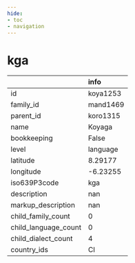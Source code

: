 ```yaml
---
hide:
- toc
- navigation
---
```

# kga
|                      | info     |
|:---------------------|:---------|
| id                   | koya1253 |
| family_id            | mand1469 |
| parent_id            | koro1315 |
| name                 | Koyaga   |
| bookkeeping          | False    |
| level                | language |
| latitude             | 8.29177  |
| longitude            | -6.23255 |
| iso639P3code         | kga      |
| description          | nan      |
| markup_description   | nan      |
| child_family_count   | 0        |
| child_language_count | 0        |
| child_dialect_count  | 4        |
| country_ids          | CI       |
